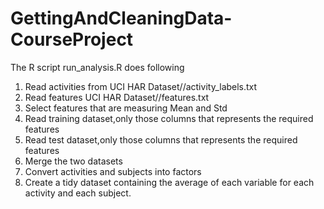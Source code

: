 # GettingAndCleaningData-CourseProject

The R script run_analysis.R does following
1. Read activities from UCI HAR Dataset//activity_labels.txt
2. Read features UCI HAR Dataset//features.txt
3. Select features that are measuring Mean and Std
4. Read training dataset,only those columns that represents the required features 
5. Read test dataset,only those columns that represents the required features
6. Merge the two datasets
7. Convert activities and subjects into factors
8. Create a tidy dataset containing the average of each variable for each activity and each subject.


